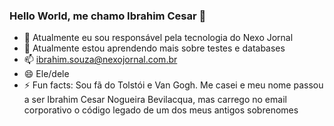 ### Hello World, me chamo Ibrahim Cesar 👋

- 🔭 Atualmente eu sou responsável pela tecnologia do Nexo Jornal
- 🌱 Atualmente estou aprendendo mais sobre testes e databases
- 📫 ibrahim.souza@nexojornal.com.br
- 😄 Ele/dele
- ⚡ Fun facts: Sou fã do Tolstói e Van Gogh. Me casei e meu nome passou a ser Ibrahim Cesar Nogueira Bevilacqua, mas carrego no email corporativo o código legado de um dos meus antigos sobrenomes
